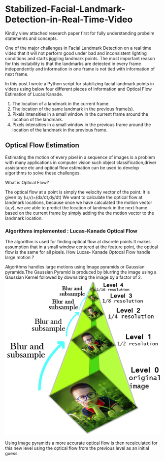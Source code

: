 # Stabilized-Facial-Landmark-Detection-in-Real-Time-Video
Kindly view attached research paper first for fully understanding probelm statements and concepts.

One of the major challenges in Facial Landmark Detection on a real time video that it will not perform good under bad and inconsistent lighting conditions and starts jiggling landmark points. The most important reason for this instability is that the landmarks are detected in every frame independently and information in one frame is not tied with information of next frame. 

In this post I wrote a Python script for stabilizing facial landmark points in videos using below four different pieces of information and Optical Flow Estimation of Lucas Kanade. 

1. The location of a landmark in the current frame.
2. The location of the same landmark in the previous frame(s).
3. Pixels intensities in a small window in the current frame around the location of the landmark.
4. Pixels intensities in a small window in the previous frame around the location of the landmark in the previous frame.

## Optical Flow Estimation
Estimating the motion of every pixel in a sequence of images is a problem with many applications in computer vision such object classification,driver assistance etc and optical flow estimation can be used to develop algorithms to solve these challenges.

What is Optical Flow?

The optical flow at a point is simply the velocity vector of the point. It is given by
                      (u,v)=(dx/dt,dy/dt)
We want to calculate the optical flow at landmark locations, because once we have calculated the motion vector (u,v), we are able to predict the location of landmark in the next frame based on the current frame by simply adding the the motion vector to the landmark location.

### Algorithms implemented : Lucas-Kanade Optical Flow 
The algorithm is used for finding optical flow at discrete points.It makes assumption that in a small window centered at the feature point, the optical flow is the same for all pixels.
How Lucas- Kanade Optocal Flow handle large motion ?

Algorithms handles large motions using Image pyramids or Gaussian pyramids.The Gaussian Pyramid is produced by blurring the image using a Gaussian Kernel followed by downsizing the image by a factor of 2.
![alt text](https://github.com/mayankvik2/Stabilized-Facial-Landmark-Detection-in-Real-Time-Video/blob/master/ImagePyramid.png)

Using Image pyramids a more accurate optical flow is then recalculated for this new level using the optical flow from the previous level as an initial guess.
